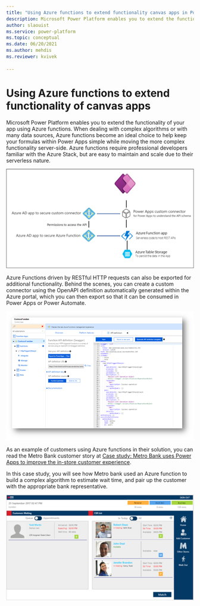 ```yaml
---
title: "Using Azure functions to extend functionality canvas apps in Power Apps  | Microsoft Docs"
description: Microsoft Power Platform enables you to extend the functionality of your app using Azure functions. Azure functions are an ideal choice to move more complex functionality server-side.
author: slaouist
ms.service: power-platform
ms.topic: conceptual
ms.date: 06/20/2021
ms.author: mehdis
ms.reviewer: kvivek
  
---
```

# Using Azure functions to extend functionality of canvas apps 

Microsoft Power Platform enables you to extend the functionality of your app using Azure functions. When dealing with complex algorithms or with many data sources, Azure functions become an ideal choice to help keep your formulas within Power Apps simple while moving the more complex functionality server-side. Azure functions require professional developers familiar with the Azure Stack, but are easy to maintain and scale due to their serverless nature.

![Azure function export](./media/azurefunctionarch.png)

Azure Functions driven by RESTful HTTP requests can also be exported for additional functionality. Behind the scenes, you can create a custom connector using the OpenAPI definition automatically generated within the Azure portal, which you can then export so that it can be consumed in Power Apps or Power Automate.


![Azure function export](./media/azurefunction.png)

As an example of customers using Azure functions in their solution, you can read the Metro Bank customer story at [Case study: Metro Bank uses Power Apps to improve the in-store customer experience](https://powerapps.microsoft.com/blog/metro-bank-customer-greet-app/). 

In this case study, you will see how Metro bank used an Azure function to build a complex algorithm to estimate wait time, and pair up the customer with the appropriate bank representative.

![Azure function export](./media/MetroBank2.png)
